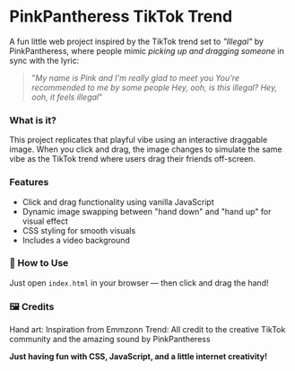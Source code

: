 # PinkPantheress TikTok Trend

A fun little web project inspired by the TikTok trend set to *"Illegal"* by PinkPantheress, where people mimic *picking up and dragging someone* in sync with the lyric:  
> "*My name is Pink and I'm really glad to meet you
You're recommended to me by some people
Hey, ooh, is this illegal?
Hey, ooh, it feels illegal*"

### What is it?

This project replicates that playful vibe using an interactive draggable image. When you click and drag, the image changes to simulate the same vibe as the TikTok trend where users drag their friends off-screen.

### Features

- Click and drag functionality using vanilla JavaScript
- Dynamic image swapping between "hand down" and "hand up" for visual effect
- CSS styling for smooth visuals
- Includes a video background

### 🚀 How to Use

Just open `index.html` in your browser — then click and drag the hand!

### 🖼 Credits
Hand art: Inspiration from Emmzonn 
Trend: All credit to the creative TikTok community and the amazing sound by PinkPantheress

**Just having fun with CSS, JavaScript, and a little internet creativity!**


